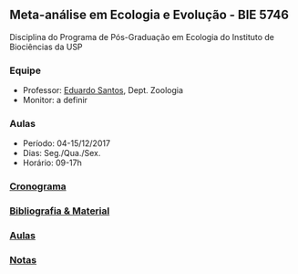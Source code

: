 ## Meta-análise em Ecologia e Evolução - BIE 5746
Disciplina do Programa de Pós-Graduação em Ecologia do Instituto de Biociências da USP

### Equipe
- Professor: [Eduardo Santos](http://eduardosantos-lab.weebly.com), Dept. Zoologia 
- Monitor: a definir

### Aulas
- Período: 04-15/12/2017
- Dias: Seg./Qua./Sex.
- Horário: 09-17h

### [Cronograma](cronograma)

### [Bibliografia & Material](material)

### [Aulas](aulas)

### [Notas](notas)
